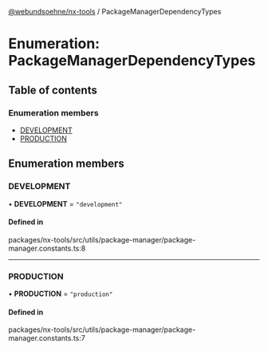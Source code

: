 [@webundsoehne/nx-tools](../README.md) / PackageManagerDependencyTypes

# Enumeration: PackageManagerDependencyTypes

## Table of contents

### Enumeration members

- [DEVELOPMENT](PackageManagerDependencyTypes.md#development)
- [PRODUCTION](PackageManagerDependencyTypes.md#production)

## Enumeration members

### DEVELOPMENT

• **DEVELOPMENT** = `"development"`

#### Defined in

packages/nx-tools/src/utils/package-manager/package-manager.constants.ts:8

___

### PRODUCTION

• **PRODUCTION** = `"production"`

#### Defined in

packages/nx-tools/src/utils/package-manager/package-manager.constants.ts:7
